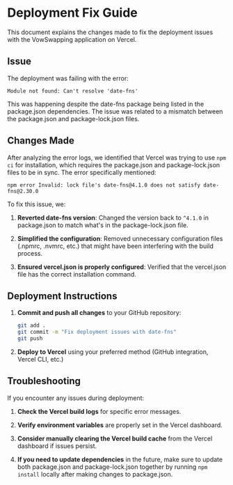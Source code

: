 # Deployment Fix Guide

This document explains the changes made to fix the deployment issues with the VowSwapping application on Vercel.

## Issue

The deployment was failing with the error:

```
Module not found: Can't resolve 'date-fns'
```

This was happening despite the date-fns package being listed in the package.json dependencies. The issue was related to a mismatch between the package.json and package-lock.json files.

## Changes Made

After analyzing the error logs, we identified that Vercel was trying to use `npm ci` for installation, which requires the package.json and package-lock.json files to be in sync. The error specifically mentioned:

```
npm error Invalid: lock file's date-fns@4.1.0 does not satisfy date-fns@2.30.0
```

To fix this issue, we:

1. **Reverted date-fns version**: Changed the version back to `^4.1.0` in package.json to match what's in the package-lock.json file.

2. **Simplified the configuration**: Removed unnecessary configuration files (.npmrc, .nvmrc, etc.) that might have been interfering with the build process.

3. **Ensured vercel.json is properly configured**: Verified that the vercel.json file has the correct installation command.

## Deployment Instructions

1. **Commit and push all changes** to your GitHub repository:

   ```bash
   git add .
   git commit -m "Fix deployment issues with date-fns"
   git push
   ```

2. **Deploy to Vercel** using your preferred method (GitHub integration, Vercel CLI, etc.)

## Troubleshooting

If you encounter any issues during deployment:

1. **Check the Vercel build logs** for specific error messages.

2. **Verify environment variables** are properly set in the Vercel dashboard.

3. **Consider manually clearing the Vercel build cache** from the Vercel dashboard if issues persist.

4. **If you need to update dependencies** in the future, make sure to update both package.json and package-lock.json together by running `npm install` locally after making changes to package.json.
